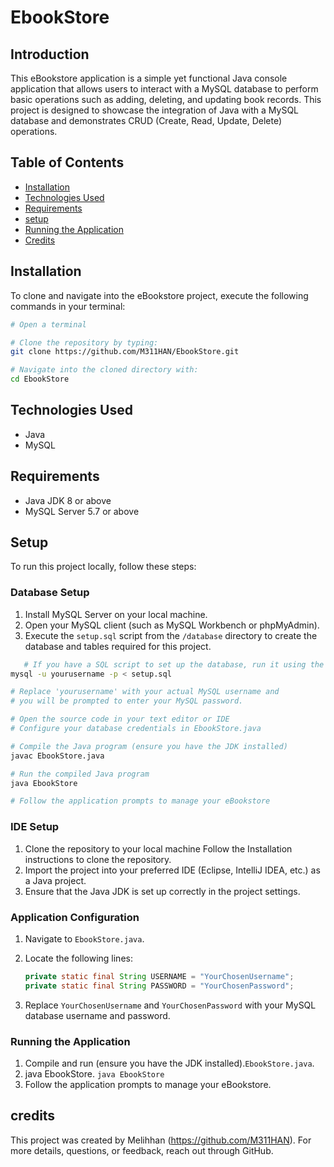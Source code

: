 # EbookStore

## Introduction
This eBookstore application is a simple yet functional Java console application that allows users to interact with a MySQL database to perform basic operations such as adding, deleting, and updating book records. This project is designed to showcase the integration of Java with a MySQL database and demonstrates CRUD (Create, Read, Update, Delete) operations.

## Table of Contents

- [Installation](#installation)
- [Technologies Used](#Technologies-Used)
- [Requirements](#Requirements)
- [setup](#Setup)
- [Running the Application](#running-the-application)
- [Credits](#credits)

## Installation

To clone and navigate into the eBookstore project, execute the following commands in your terminal:

```bash
# Open a terminal

# Clone the repository by typing:
git clone https://github.com/M311HAN/EbookStore.git

# Navigate into the cloned directory with:
cd EbookStore

```

## Technologies Used
- Java
- MySQL

## Requirements
- Java JDK 8 or above
- MySQL Server 5.7 or above

## Setup
To run this project locally, follow these steps:

### Database Setup
1. Install MySQL Server on your local machine.
2. Open your MySQL client (such as MySQL Workbench or phpMyAdmin).
3. Execute the `setup.sql` script from the `/database` directory to create the database and tables required for this project.
```bash
   # If you have a SQL script to set up the database, run it using the MySQL command-line tool
mysql -u yourusername -p < setup.sql

# Replace 'yourusername' with your actual MySQL username and 
# you will be prompted to enter your MySQL password.

# Open the source code in your text editor or IDE
# Configure your database credentials in EbookStore.java

# Compile the Java program (ensure you have the JDK installed)
javac EbookStore.java

# Run the compiled Java program
java EbookStore

# Follow the application prompts to manage your eBookstore
```


### IDE Setup
1. Clone the repository to your local machine Follow the Installation instructions to clone the repository.
2. Import the project into your preferred IDE (Eclipse, IntelliJ IDEA, etc.) as a Java project.
3. Ensure that the Java JDK is set up correctly in the project settings.

### Application Configuration
1. Navigate to `EbookStore.java`.
2. Locate the following lines:

    ```java
    private static final String USERNAME = "YourChosenUsername";
    private static final String PASSWORD = "YourChosenPassword";
    ```

3. Replace `YourChosenUsername` and `YourChosenPassword` with your MySQL database username and password.

### Running the Application
1. Compile and run (ensure you have the JDK installed).`EbookStore.java`.
2. java EbookStore. `java EbookStore`
3. Follow the application prompts to manage your eBookstore.

## credits
This project was created by Melihhan (https://github.com/M311HAN). For more details, questions, or feedback, reach out through GitHub.
